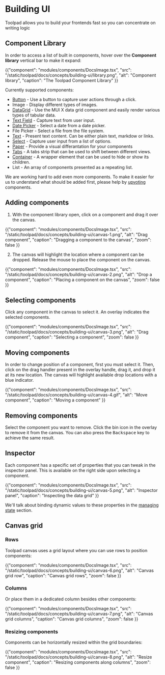 # Building UI

<p class="description">Toolpad allows you to build your frontends fast so you can concentrate on writing logic</p>

## Component Library

In order to access a list of built in components, hover over the **Component library** vertical bar to make it expand:

{{"component": "modules/components/DocsImage.tsx", "src": "/static/toolpad/docs/concepts/building-ui/library.png", "alt": "Component library", "caption": "The Toolpad Component Library"  }}

Currently supported components:

- [Button](https://mui.com/material-ui/react-button/) - Use a button to capture user actions through a click.
- Image - Display different types of images.
- [DataGrid](https://mui.com/x/react-data-grid/) - Use the MUI X data grid component and easily render various types of tabular data.
- [Text Field](https://mui.com/material-ui/react-text-field/) - Capture text from user input.
- [Date Picker](https://mui.com/x/react-date-pickers/date-picker/) - Select a date from a date picker.
- File Picker - Select a file from the file system.
- [Text](https://mui.com/material-ui/react-typography/) - Present text content. Can be either plain text, markdow or links.
- [Select](https://mui.com/material-ui/react-select/) - Capture user input from a list of options.
- [Paper](https://mui.com/material-ui/react-paper/) - Provide a visual differantation for your components
- [Tabs](https://mui.com/material-ui/react-tabs/) - A tabs strip that can be used to shift between different views.
- [Container](https://mui.com/material-ui/react-container/) - A wrapper element that can be used to hide or show its children.
- List - An array of components presented as a repeating list.

We are working hard to add even more components. To make it easier for us to understand what should be added first, please help by [upvoting](https://github.com/mui/mui-toolpad/labels/waiting%20for%20%F0%9F%91%8D) components.

## Adding components

1. With the component library open, click on a component and drag it over the canvas.

{{"component": "modules/components/DocsImage.tsx", "src": "/static/toolpad/docs/concepts/building-ui/canvas-1.png", "alt": "Drag component", "caption": "Dragging a component to the canvas", "zoom": false  }}

2. The canvas will highlight the location where a component can be dropped. Release the mouse to place the component on the canvas.

{{"component": "modules/components/DocsImage.tsx", "src": "/static/toolpad/docs/concepts/building-ui/canvas-2.png", "alt": "Drop a component", "caption": "Placing a component on the canvas", "zoom": false  }}

## Selecting components

Click any component in the canvas to select it. An overlay indicates the selected components.

{{"component": "modules/components/DocsImage.tsx", "src": "/static/toolpad/docs/concepts/building-ui/canvas-3.png", "alt": "Drag component", "caption": "Selecting a component", "zoom": false  }}

## Moving components

In order to change position of a component, first you must select it. Then, click on the drag handler present in the overlay handle, drag it, and drop it at its new location. The canvas will highlight available drop locations with a blue indicator.

{{"component": "modules/components/DocsImage.tsx", "src": "/static/toolpad/docs/concepts/building-ui/canvas-4.gif", "alt": "Move component", "caption": "Moving a component" }}

## Removing components

Select the component you want to remove. Click the bin icon in the overlay to remove it from the canvas. You can also press the <kbd class="key">Backspace</kbd> key to achieve the same result.

## Inspector

Each component has a specific set of properties that you can tweak in the inspector panel. This is available on the right side upon selecting a component.

{{"component": "modules/components/DocsImage.tsx", "src": "/static/toolpad/docs/concepts/building-ui/canvas-5.png", "alt": "Inspector panel", "caption": "Inspecting the data grid" }}

We'll talk about binding dynamic values to these properties in the [managing state](/toolpad/concepts/managing-state/) section.

## Canvas grid

### Rows

Toolpad canvas uses a grid layout where you can use rows to position components:

{{"component": "modules/components/DocsImage.tsx", "src": "/static/toolpad/docs/concepts/building-ui/canvas-6.png", "alt": "Canvas grid row", "caption": "Canvas grid rows", "zoom": false }}

### Columns

Or place them in a dedicated column besides other components:

{{"component": "modules/components/DocsImage.tsx", "src": "/static/toolpad/docs/concepts/building-ui/canvas-7.png", "alt": "Canvas grid columns", "caption": "Canvas grid columns", "zoom": false }}

### Resizing components

Components can be horizontally resized within the grid boundaries:

{{"component": "modules/components/DocsImage.tsx", "src": "/static/toolpad/docs/concepts/building-ui/canvas-8.png", "alt": "Resize component", "caption": "Resizing components along columns", "zoom": false }}
